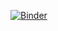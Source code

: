 [![Binder](https://mybinder.org/badge_logo.svg)](https://mybinder.org/v2/gh/BrianMenendez001/1060/HEAD)
